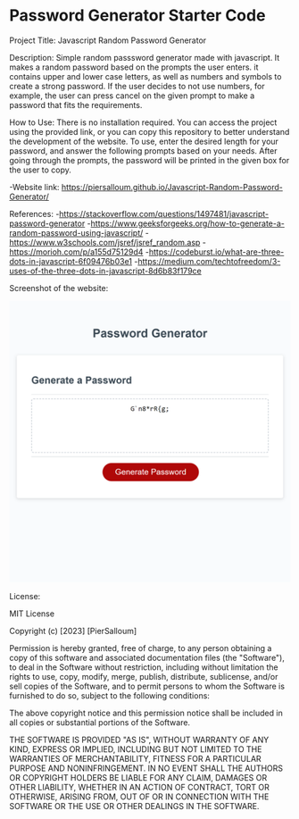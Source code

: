 # Password Generator Starter Code
Project Title: Javascript Random Password Generator

Description: Simple random passsword generator made with javascript. It makes a random password based on the prompts the user enters. it contains upper and lower case letters, as well as numbers and symbols to create a strong password. If the user decides to not use numbers, for example, the user can press cancel on the given prompt to make a password that fits the requirements.

How to Use: There is no installation required. You can access the project using the provided link, or you can copy this repository to better understand the development of the website.
To use, enter the desired length for your password, and answer the following prompts based on your needs. After going through the prompts, the password will be printed in the given box for the user to copy.

-Website link: https://piersalloum.github.io/Javascript-Random-Password-Generator/

References:
-https://stackoverflow.com/questions/1497481/javascript-password-generator
-https://www.geeksforgeeks.org/how-to-generate-a-random-password-using-javascript/
-https://www.w3schools.com/jsref/jsref_random.asp
-https://morioh.com/p/a155d75129d4
-https://codeburst.io/what-are-three-dots-in-javascript-6f09476b03e1
-https://medium.com/techtofreedom/3-uses-of-the-three-dots-in-javascript-8d6b83f179ce 

Screenshot of the website:

![Alt text](./assets/screenshot.png)

License:

MIT License

Copyright (c) [2023] [PierSalloum]

Permission is hereby granted, free of charge, to any person obtaining a copy of this software and associated documentation files (the "Software"), to deal in the Software without restriction, including without limitation the rights to use, copy, modify, merge, publish, distribute, sublicense, and/or sell copies of the Software, and to permit persons to whom the Software is furnished to do so, subject to the following conditions:

The above copyright notice and this permission notice shall be included in all copies or substantial portions of the Software.

THE SOFTWARE IS PROVIDED "AS IS", WITHOUT WARRANTY OF ANY KIND, EXPRESS OR IMPLIED, INCLUDING BUT NOT LIMITED TO THE WARRANTIES OF MERCHANTABILITY, FITNESS FOR A PARTICULAR PURPOSE AND NONINFRINGEMENT. IN NO EVENT SHALL THE AUTHORS OR COPYRIGHT HOLDERS BE LIABLE FOR ANY CLAIM, DAMAGES OR OTHER LIABILITY, WHETHER IN AN ACTION OF CONTRACT, TORT OR OTHERWISE, ARISING FROM, OUT OF OR IN CONNECTION WITH THE SOFTWARE OR THE USE OR OTHER DEALINGS IN THE SOFTWARE.
